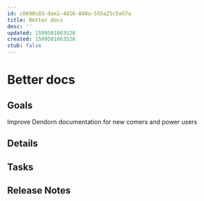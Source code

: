 ```yaml
---
id: c8690c83-dae2-4d16-849a-555a25c5a57a
title: Better docs
desc: ''
updated: 1599501863528
created: 1599501863528
stub: false
---
```

# Better docs

## Goals

Improve Dendorn documentation for new comers and power users

## Details

## Tasks

## Release Notes
